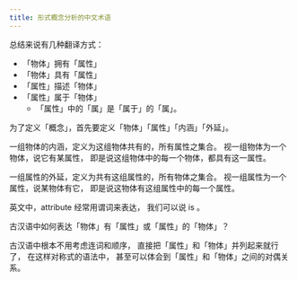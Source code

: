 ```yaml
---
title: 形式概念分析的中文术语
---
```


总结来说有几种翻译方式：

- 「物体」拥有「属性」
- 「物体」具有「属性」
- 「属性」描述「物体」
- 「属性」属于「物体」
  - 「属性」中的「属」是「属于」的「属」。

为了定义「概念」，首先要定义「物体」「属性」「内涵」「外延」。

一组物体的内涵，定义为这组物体共有的，所有属性之集合。
视一组物体为一个物体，说它有某属性，
即是说这组物体中的每一个物体，都具有这一属性。

一组属性的外延，定义为共有这组属性的，所有物体之集合。
视一组属性为一个属性，说某物体有它，
即是说这物体有这组属性中的每一个属性。

英文中，attribute 经常用谓词来表达，
我们可以说 <object> is <attribute>。

古汉语中如何表达「物体」有「属性」或「属性」的「物体」？

古汉语中根本不用考虑连词和顺序，
直接把「属性」和「物体」并列起来就行了，
在这样对称式的语法中，
甚至可以体会到「属性」和「物体」之间的对偶关系。
